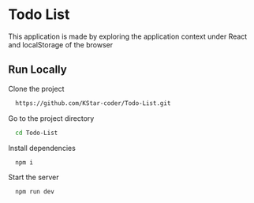 
# Todo List

This application is made by exploring the application context under React and localStorage of the browser

## Run Locally
Clone the project

```bash
  https://github.com/KStar-coder/Todo-List.git
```
Go to the project directory

```bash
  cd Todo-List
```

Install dependencies

```bash
  npm i
```

Start the server

```bash
  npm run dev
```
